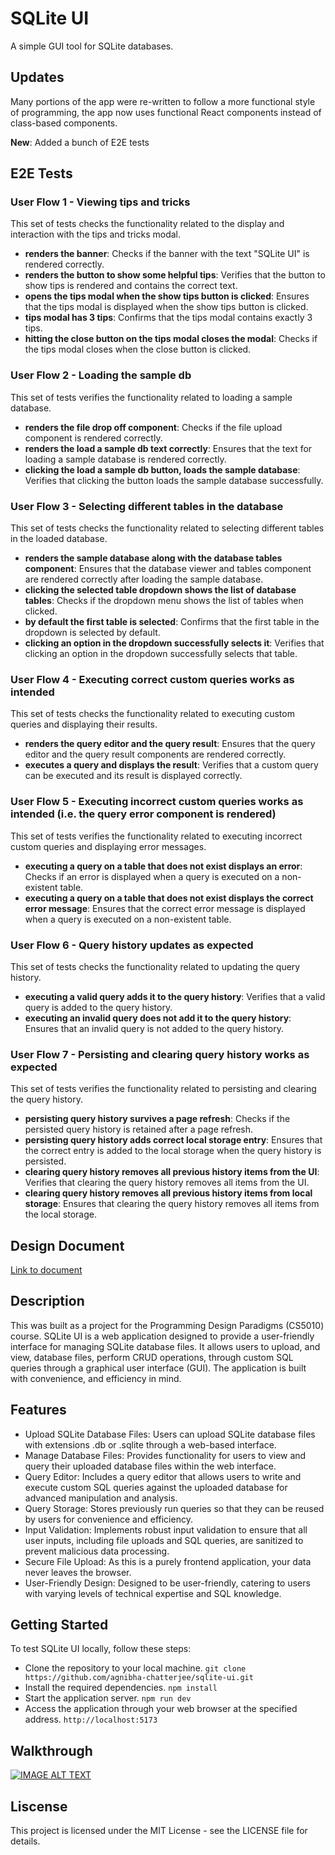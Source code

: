 # SQLite UI

A simple GUI tool for SQLite databases.

## Updates

Many portions of the app were re-written to follow a more functional style of programming, the app now uses functional React components instead of class-based components.

**New**: Added a bunch of E2E tests

## E2E Tests

### User Flow 1 - Viewing tips and tricks

This set of tests checks the functionality related to the display and interaction with the tips and tricks modal.

- **renders the banner**: Checks if the banner with the text "SQLite UI" is rendered correctly.
- **renders the button to show some helpful tips**: Verifies that the button to show tips is rendered and contains the correct text.
- **opens the tips modal when the show tips button is clicked**: Ensures that the tips modal is displayed when the show tips button is clicked.
- **tips modal has 3 tips**: Confirms that the tips modal contains exactly 3 tips.
- **hitting the close button on the tips modal closes the modal**: Checks if the tips modal closes when the close button is clicked.

### User Flow 2 - Loading the sample db

This set of tests verifies the functionality related to loading a sample database.

- **renders the file drop off component**: Checks if the file upload component is rendered correctly.
- **renders the load a sample db text correctly**: Ensures that the text for loading a sample database is rendered correctly.
- **clicking the load a sample db button, loads the sample database**: Verifies that clicking the button loads the sample database successfully.

### User Flow 3 - Selecting different tables in the database

This set of tests checks the functionality related to selecting different tables in the loaded database.

- **renders the sample database along with the database tables component**: Ensures that the database viewer and tables component are rendered correctly after loading the sample database.
- **clicking the selected table dropdown shows the list of database tables**: Checks if the dropdown menu shows the list of tables when clicked.
- **by default the first table is selected**: Confirms that the first table in the dropdown is selected by default.
- **clicking an option in the dropdown successfully selects it**: Verifies that clicking an option in the dropdown successfully selects that table.

### User Flow 4 - Executing correct custom queries works as intended

This set of tests checks the functionality related to executing custom queries and displaying their results.

- **renders the query editor and the query result**: Ensures that the query editor and the query result components are rendered correctly.
- **executes a query and displays the result**: Verifies that a custom query can be executed and its result is displayed correctly.

### User Flow 5 - Executing incorrect custom queries works as intended (i.e. the query error component is rendered)

This set of tests verifies the functionality related to executing incorrect custom queries and displaying error messages.

- **executing a query on a table that does not exist displays an error**: Checks if an error is displayed when a query is executed on a non-existent table.
- **executing a query on a table that does not exist displays the correct error message**: Ensures that the correct error message is displayed when a query is executed on a non-existent table.

### User Flow 6 - Query history updates as expected

This set of tests checks the functionality related to updating the query history.

- **executing a valid query adds it to the query history**: Verifies that a valid query is added to the query history.
- **executing an invalid query does not add it to the query history**: Ensures that an invalid query is not added to the query history.

### User Flow 7 - Persisting and clearing query history works as expected

This set of tests verifies the functionality related to persisting and clearing the query history.

- **persisting query history survives a page refresh**: Checks if the persisted query history is retained after a page refresh.
- **persisting query history adds correct local storage entry**: Ensures that the correct entry is added to the local storage when the query history is persisted.
- **clearing query history removes all previous history items from the UI**: Verifies that clearing the query history removes all items from the UI.
- **clearing query history removes all previous history items from local storage**: Ensures that clearing the query history removes all items from the local storage.

## Design Document

[Link to document](https://docs.google.com/document/d/1RKbaiCt2x4ijkt0R4R44YsqSmyY2WY0hJYDRh6K7rKI/edit?usp=sharing)

## Description

This was built as a project for the Programming Design Paradigms (CS5010) course.
SQLite UI is a web application designed to provide a user-friendly interface for managing SQLite database files. It allows users to upload, and view, database files, perform CRUD operations, through custom SQL queries through a graphical user interface (GUI). The application is built with convenience, and efficiency in mind.

## Features

- Upload SQLite Database Files: Users can upload SQLite database files with extensions .db or .sqlite through a web-based interface.
- Manage Database Files: Provides functionality for users to view and query their uploaded database files within the web interface.
- Query Editor: Includes a query editor that allows users to write and execute custom SQL queries against the uploaded database for advanced manipulation and analysis.
- Query Storage: Stores previously run queries so that they can be reused by users for convenience and efficiency.
- Input Validation: Implements robust input validation to ensure that all user inputs, including file uploads and SQL queries, are sanitized to prevent malicious data processing.
- Secure File Upload: As this is a purely frontend application, your data never leaves the browser.
- User-Friendly Design: Designed to be user-friendly, catering to users with varying levels of technical expertise and SQL knowledge.

## Getting Started

To test SQLite UI locally, follow these steps:

- Clone the repository to your local machine.
  `git clone https://github.com/agnibha-chatterjee/sqlite-ui.git`
- Install the required dependencies.
  `npm install`
- Start the application server.
  `npm run dev`
- Access the application through your web browser at the specified address.
  `http://localhost:5173`

## Walkthrough

[![IMAGE ALT TEXT](http://img.youtube.com/vi/X7hLOfgtfNg/0.jpg)](http://www.youtube.com/watch?v=X7hLOfgtfNg "SQLite UI")

## Liscense

This project is licensed under the MIT License - see the LICENSE file for details.
